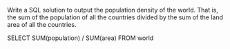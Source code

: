 Write a SQL solution to output the population density of the world. That is, the sum of the population 
of all the countries divided by the sum of the land area of all the countries. 


SELECT SUM(population) / SUM(area) FROM world

